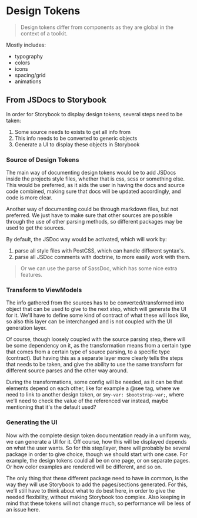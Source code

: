 # Design Tokens

> Design tokens differ from components as they are global in the context of a
toolkit.

Mostly includes:

- typography
- colors
- icons
- spacing/grid
- animations

## From JSDocs to Storybook

In order for Storybook to display design tokens, several steps need to be taken:

1. Some source needs to exists to get all info from
1. This info needs to be converted to generic objects
1. Generate a UI to display these objects in Storybook

### Source of Design Tokens

The main way of documenting design tokens would be to add JSDocs inside the
projects style files, whether that is css, scss or something else. This would
be preferred, as it aids the user in having the docs and source code combined,
making sure that docs will be updated accordingly, and code is more clear.

Another way of documenting could be through markdown files, but not preferred.
We just have to make sure that other sources are possible through the use of
other parsing methods, so different packages may be used to get the sources.

By default, the JSDoc way would be activated, which will work by:

1. parse all style files with PostCSS, which can handle different syntax's.
2. parse all JSDoc comments with doctrine, to more easily work with them.

> Or we can use the parse of SassDoc, which has some nice extra features.

### Transform to ViewModels

The info gathered from the sources has to be converted/transformed into object
that can be used to give to the next step, which will generate the UI for it.
We'll have to define some kind of contract of what these will look like, so also
this layer can be interchanged and is not coupled with the UI generation layer.

Of course, though loosely coupled with the source parsing step, there will be
some dependency on it, as the transformation means from a certain type that
comes from a certain type of source parsing, to a specific type (contract). But
having this as a separate layer more clearly tells the steps that needs to be 
taken, and give the ability to use the same transform for different source
parses and the other way around.

During the transformations, some config will be needed, as it can be that
elements depend on each other, like for example a @see tag, where we need to
link to another design token, or `$my-var: $bootstrap-var;`, where we'll need
to check the value of the referenced var instead, maybe mentioning that it's
the default used?

### Generating the UI

Now with the complete design token documentation ready in a uniform way, we can
generate a UI for it. Off course, how this will be displayed depends on what the
user wants. So for this step/layer, there will probably be several package in
order to give choice, though we should start with one case. For example, the
design tokens could all be on one page, or on separate pages. Or how color
examples are rendered will be different, and so on.

The only thing that these different package need to have in common, is the way
they will use Storybook to add the pages/sections generated. For this, we'll
still have to think about what to do best here, in order to give the needed
flexibility, without making Storybook too complex. Also keeping in mind that
these tokens will not change much, so performance will be less of an issue here.  
